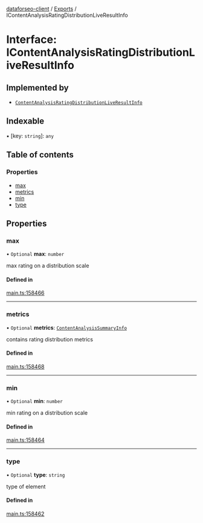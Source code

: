 [dataforseo-client](../README.md) / [Exports](../modules.md) / IContentAnalysisRatingDistributionLiveResultInfo

# Interface: IContentAnalysisRatingDistributionLiveResultInfo

## Implemented by

- [`ContentAnalysisRatingDistributionLiveResultInfo`](../classes/ContentAnalysisRatingDistributionLiveResultInfo.md)

## Indexable

▪ [key: `string`]: `any`

## Table of contents

### Properties

- [max](IContentAnalysisRatingDistributionLiveResultInfo.md#max)
- [metrics](IContentAnalysisRatingDistributionLiveResultInfo.md#metrics)
- [min](IContentAnalysisRatingDistributionLiveResultInfo.md#min)
- [type](IContentAnalysisRatingDistributionLiveResultInfo.md#type)

## Properties

### max

• `Optional` **max**: `number`

max rating on a distribution scale

#### Defined in

[main.ts:158466](https://github.com/dataforseo/TypeScriptClient/blob/7ca1aa4/main.ts#L158466)

___

### metrics

• `Optional` **metrics**: [`ContentAnalysisSummaryInfo`](../classes/ContentAnalysisSummaryInfo.md)

contains rating distribution metrics

#### Defined in

[main.ts:158468](https://github.com/dataforseo/TypeScriptClient/blob/7ca1aa4/main.ts#L158468)

___

### min

• `Optional` **min**: `number`

min rating on a distribution scale

#### Defined in

[main.ts:158464](https://github.com/dataforseo/TypeScriptClient/blob/7ca1aa4/main.ts#L158464)

___

### type

• `Optional` **type**: `string`

type of element

#### Defined in

[main.ts:158462](https://github.com/dataforseo/TypeScriptClient/blob/7ca1aa4/main.ts#L158462)
